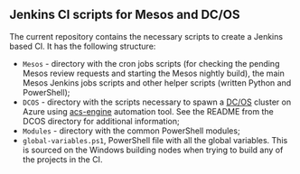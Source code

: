 ## Jenkins CI scripts for Mesos and DC/OS

The current repository contains the necessary scripts to create a Jenkins based CI. It has the following structure:

* `Mesos` - directory with the cron jobs scripts (for checking the pending Mesos review requests and starting the Mesos nightly build), the main Mesos Jenkins jobs scripts and other helper scripts (written Python and PowerShell);
* `DCOS` - directory with the scripts necessary to spawn a [DC/OS](https://dcos.io/) cluster on Azure using [acs-engine](https://github.com/Azure/acs-engine) automation tool. See the README from the DCOS directory for additional information;
* `Modules` - directory with the common PowerShell modules;
* `global-variables.ps1`, PowerShell file with all the global variables. This is sourced on the Windows building nodes when trying to build any of the projects in the CI.
